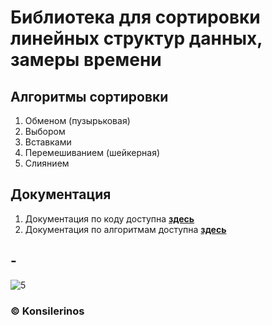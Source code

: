 # Библиотека для сортировки линейных структур данных, замеры времени

## Алгоритмы сортировки

1. Обменом (пузырьковая)
2. Выбором
3. Вставками
4. Перемешиванием (шейкерная)
5. Слиянием

## Документация

1. Документация по коду доступна [**здесь**](https://konsilerinos.github.io/Sort-lib/Documentation/classSort.html)
2. Документация по алгоритмам доступна [**здесь**](https://konsilerinos.gitbook.io/cpp-prog/)

## -

![5](https://user-images.githubusercontent.com/78896451/139969352-b1fa2b8e-1a4b-4783-bb63-a739e5dc6b6e.jpg)

### ©️ Konsilerinos

